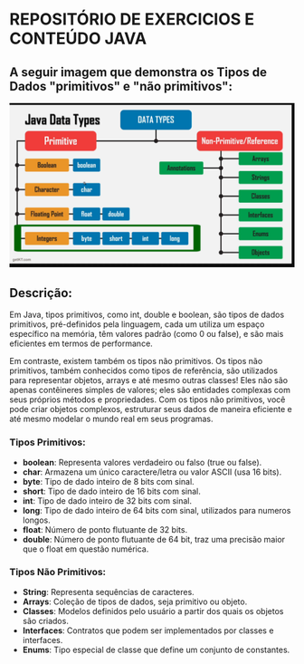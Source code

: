 # REPOSITÓRIO DE EXERCICIOS E CONTEÚDO JAVA 

 ## A seguir imagem que demonstra os Tipos de Dados "primitivos" e "não primitivos": 
<img src="/assets/typosDeDados.png">

## Descrição:

Em Java, tipos primitivos, como int, double e boolean, são tipos de dados primitivos, pré-definidos pela linguagem, cada um utiliza um espaço específico na memória, têm valores padrão (como 0 ou false), e são mais eficientes em termos de performance.

Em contraste, existem também os tipos não primitivos. Os tipos não primitivos, também conhecidos como tipos de referência, são utilizados para representar objetos, arrays e até mesmo outras classes! Eles não são apenas contêineres simples de valores; eles são entidades complexas com seus próprios métodos e propriedades. Com os tipos não primitivos, você pode criar objetos complexos, estruturar seus dados de maneira eficiente e até mesmo modelar o mundo real em seus programas.

### Tipos Primitivos:

- **boolean**: Representa valores verdadeiro ou falso (true ou false).
- **char**: Armazena um único caractere/letra ou valor ASCII (usa 16 bits).
- **byte**: Tipo de dado inteiro de 8 bits com sinal.
- **short**: Tipo de dado inteiro de 16 bits com sinal.
- **int**: Tipo de dado inteiro de 32 bits com sinal.
- **long**: Tipo de dado inteiro de 64 bits com sinal, utilizados para numeros longos.
- **float**: Número de ponto flutuante de 32 bits.
- **double**: Número de ponto flutuante de 64 bit, traz uma precisão maior que o float em questão numérica.
  
### Tipos Não Primitivos:

- **String**: Representa sequências de caracteres.
- **Arrays**: Coleção de tipos de dados, seja primitivo ou objeto.
- **Classes**: Modelos definidos pelo usuário a partir dos quais os objetos são criados.
- **Interfaces**: Contratos que podem ser implementados por classes e interfaces.
- **Enums**: Tipo especial de classe que define um conjunto de constantes.
  
